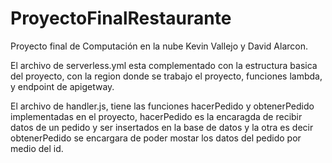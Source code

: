 # ProyectoFinalRestaurante
Proyecto final de Computación en la nube Kevin Vallejo y David Alarcon.

El archivo de serverless.yml esta complementado con la estructura basica del proyecto, con la region donde se trabajo el proyecto, funciones lambda, y endpoint de apigetway.

El archivo de handler.js, tiene las funciones hacerPedido y obtenerPedido implementadas en el proyecto, hacerPedido es la encaragda de recibir datos de un pedido y ser insertados en la base de datos y la otra es decir obtenerPedido se encargara de poder mostar los datos del pedido por medio del id.
